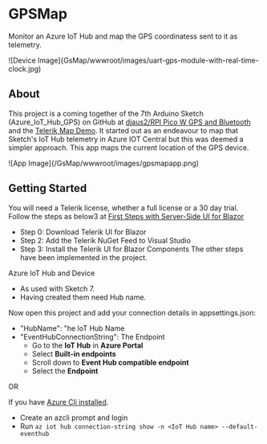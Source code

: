 # GPSMap

Monitor an Azure IoT Hub and  map the GPS coordinatess sent to it  as telemetry.

![Device Image]{GsMap/wwwroot/images/uart-gps-module-with-real-time-clock.jpg)

## About

This project is a coming together of the 7th Arduino Sketch (Azure_IoT_Hub_GPS) on GitHub at [djaus2/RPI Pico W GPS and Bluetooth](https://github.com/djaus2/RpiPicoWGPSandBT) and the [Telerik Map Demo](https://demos.telerik.com/blazor-ui/map/overview). It started out as an endeavour to map that Sketch's IoT Hub telemetry in Azure IOT Central but this was deemed a simpler approach. This app maps the current location of the GPS device.

![App Image]{/GsMap/wwwroot/images/gpsmapapp.png)

## Getting Started

You will need a Telerik license, whether a full license or a 30 day trial. Follow the steps as below3 at [First Steps with Server-Side UI for Blazor](https://docs.telerik.com/blazor-ui/getting-started/server-blazor?_ga=2.73417493.680605814.1692843673-472055910.1692083918&_gl=1*13uct7u*_ga*NDcyMDU1OTEwLjE2OTIwODM5MTg.*_ga_9JSNBCSF54*MTY5Mjg0MzY3NC44LjEuMTY5Mjg0Mzc4NC4xMS4wLjA.)
- Step 0: Download Telerik UI for Blazor
- Step 2: Add the Telerik NuGet Feed to Visual Studio
- Step 3: Install the Telerik UI for Blazor Components
  The other steps have been implemented in the project.

Azure IoT Hub and Device
- As used with Sketch 7.
- Having created them need Hub name. 

Now open this project and add your connection details in appsettings.json:
- "HubName": "he IoT Hub Name
- "EventHubConnectionString": The Endpoint
  - Go to the **IoT Hub** in **Azure Portal**
  - Select **Built-in endpoints**
  - Scroll down to **Event Hub compatible endpoint**
  - Select the **Endpoint**
 
OR

If you have [Azure Cli installed](https://learn.microsoft.com/en-us/cli/azure/install-azure-cli-windows?tabs=azure-cli).
- Create an azcli prompt and login
- Run ```az iot hub connection-string show -n <IoT Hub name> --default-eventhub```
  

